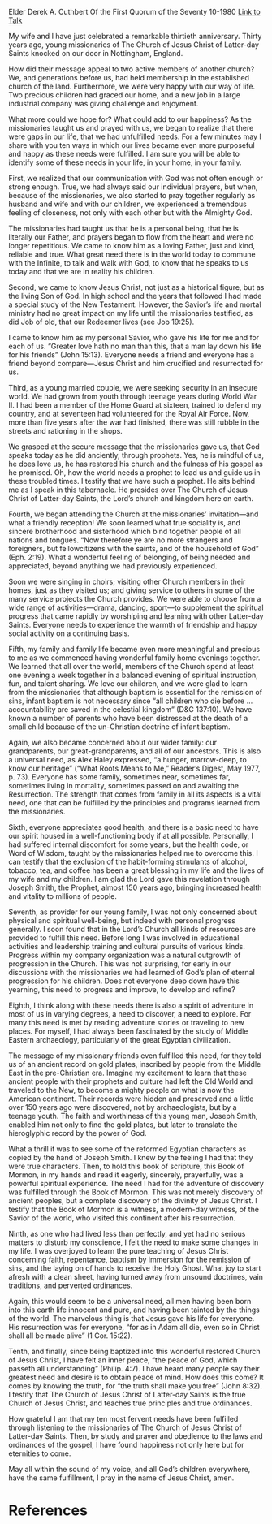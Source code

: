 Elder Derek A. Cuthbert
Of the First Quorum of the Seventy
10-1980
[Link to Talk](https://www.churchofjesuschrist.org/study/general-conference/1980/10/our-thirtieth-anniversary-as-latter-day-saints?lang=eng)

My wife and I have just celebrated a remarkable thirtieth anniversary. Thirty years ago, young missionaries of The Church of Jesus Christ of Latter-day Saints knocked on our door in Nottingham, England.

How did their message appeal to two active members of another church? We, and generations before us, had held membership in the established church of the land. Furthermore, we were very happy with our way of life. Two precious children had graced our home, and a new job in a large industrial company was giving challenge and enjoyment.

What more could we hope for? What could add to our happiness? As the missionaries taught us and prayed with us, we began to realize that there were gaps in our life, that we had unfulfilled needs. For a few minutes may I share with you ten ways in which our lives became even more purposeful and happy as these needs were fulfilled. I am sure you will be able to identify some of these needs in your life, in your home, in your family.

First, we realized that our communication with God was not often enough or strong enough. True, we had always said our individual prayers, but when, because of the missionaries, we also started to pray together regularly as husband and wife and with our children, we experienced a tremendous feeling of closeness, not only with each other but with the Almighty God.

The missionaries had taught us that he is a personal being, that he is literally our Father, and prayers began to flow from the heart and were no longer repetitious. We came to know him as a loving Father, just and kind, reliable and true. What great need there is in the world today to commune with the Infinite, to talk and walk with God, to know that he speaks to us today and that we are in reality his children.

Second, we came to know Jesus Christ, not just as a historical figure, but as the living Son of God. In high school and the years that followed I had made a special study of the New Testament. However, the Savior’s life and mortal ministry had no great impact on my life until the missionaries testified, as did Job of old, that our Redeemer lives (see Job 19:25).

I came to know him as my personal Savior, who gave his life for me and for each of us. “Greater love hath no man than this, that a man lay down his life for his friends” (John 15:13). Everyone needs a friend and everyone has a friend beyond compare—Jesus Christ and him crucified and resurrected for us.

Third, as a young married couple, we were seeking security in an insecure world. We had grown from youth through teenage years during World War II. I had been a member of the Home Guard at sixteen, trained to defend my country, and at seventeen had volunteered for the Royal Air Force. Now, more than five years after the war had finished, there was still rubble in the streets and rationing in the shops.

We grasped at the secure message that the missionaries gave us, that God speaks today as he did anciently, through prophets. Yes, he is mindful of us, he does love us, he has restored his church and the fulness of his gospel as he promised. Oh, how the world needs a prophet to lead us and guide us in these troubled times. I testify that we have such a prophet. He sits behind me as I speak in this tabernacle. He presides over The Church of Jesus Christ of Latter-day Saints, the Lord’s church and kingdom here on earth.

Fourth, we began attending the Church at the missionaries’ invitation—and what a friendly reception! We soon learned what true sociality is, and sincere brotherhood and sisterhood which bind together people of all nations and tongues. “Now therefore ye are no more strangers and foreigners, but fellowcitizens with the saints, and of the household of God” (Eph. 2:19). What a wonderful feeling of belonging, of being needed and appreciated, beyond anything we had previously experienced.

Soon we were singing in choirs; visiting other Church members in their homes, just as they visited us; and giving service to others in some of the many service projects the Church provides. We were able to choose from a wide range of activities—drama, dancing, sport—to supplement the spiritual progress that came rapidly by worshiping and learning with other Latter-day Saints. Everyone needs to experience the warmth of friendship and happy social activity on a continuing basis.

Fifth, my family and family life became even more meaningful and precious to me as we commenced having wonderful family home evenings together. We learned that all over the world, members of the Church spend at least one evening a week together in a balanced evening of spiritual instruction, fun, and talent sharing. We love our children, and we were glad to learn from the missionaries that although baptism is essential for the remission of sins, infant baptism is not necessary since “all children who die before … accountability are saved in the celestial kingdom” (D&C 137:10). We have known a number of parents who have been distressed at the death of a small child because of the un-Christian doctrine of infant baptism.

Again, we also became concerned about our wider family: our grandparents, our great-grandparents, and all of our ancestors. This is also a universal need, as Alex Haley expressed, “a hunger, marrow-deep, to know our heritage” (“What Roots Means to Me,” Reader’s Digest, May 1977, p. 73). Everyone has some family, sometimes near, sometimes far, sometimes living in mortality, sometimes passed on and awaiting the Resurrection. The strength that comes from family in all its aspects is a vital need, one that can be fulfilled by the principles and programs learned from the missionaries.

Sixth, everyone appreciates good health, and there is a basic need to have our spirit housed in a well-functioning body if at all possible. Personally, I had suffered internal discomfort for some years, but the health code, or Word of Wisdom, taught by the missionaries helped me to overcome this. I can testify that the exclusion of the habit-forming stimulants of alcohol, tobacco, tea, and coffee has been a great blessing in my life and the lives of my wife and my children. I am glad the Lord gave this revelation through Joseph Smith, the Prophet, almost 150 years ago, bringing increased health and vitality to millions of people.

Seventh, as provider for our young family, I was not only concerned about physical and spiritual well-being, but indeed with personal progress generally. I soon found that in the Lord’s Church all kinds of resources are provided to fulfill this need. Before long I was involved in educational activities and leadership training and cultural pursuits of various kinds. Progress within my company organization was a natural outgrowth of progression in the Church. This was not surprising, for early in our discussions with the missionaries we had learned of God’s plan of eternal progression for his children. Does not everyone deep down have this yearning, this need to progress and improve, to develop and refine?

Eighth, I think along with these needs there is also a spirit of adventure in most of us in varying degrees, a need to discover, a need to explore. For many this need is met by reading adventure stories or traveling to new places. For myself, I had always been fascinated by the study of Middle Eastern archaeology, particularly of the great Egyptian civilization.

The message of my missionary friends even fulfilled this need, for they told us of an ancient record on gold plates, inscribed by people from the Middle East in the pre-Christian era. Imagine my excitement to learn that these ancient people with their prophets and culture had left the Old World and traveled to the New, to become a mighty people on what is now the American continent. Their records were hidden and preserved and a little over 150 years ago were discovered, not by archaeologists, but by a teenage youth. The faith and worthiness of this young man, Joseph Smith, enabled him not only to find the gold plates, but later to translate the hieroglyphic record by the power of God.

What a thrill it was to see some of the reformed Egyptian characters as copied by the hand of Joseph Smith. I knew by the feeling I had that they were true characters. Then, to hold this book of scripture, this Book of Mormon, in my hands and read it eagerly, sincerely, prayerfully, was a powerful spiritual experience. The need I had for the adventure of discovery was fulfilled through the Book of Mormon. This was not merely discovery of ancient peoples, but a complete discovery of the divinity of Jesus Christ. I testify that the Book of Mormon is a witness, a modern-day witness, of the Savior of the world, who visited this continent after his resurrection.

Ninth, as one who had lived less than perfectly, and yet had no serious matters to disturb my conscience, I felt the need to make some changes in my life. I was overjoyed to learn the pure teaching of Jesus Christ concerning faith, repentance, baptism by immersion for the remission of sins, and the laying on of hands to receive the Holy Ghost. What joy to start afresh with a clean sheet, having turned away from unsound doctrines, vain traditions, and perverted ordinances.

Again, this would seem to be a universal need, all men having been born into this earth life innocent and pure, and having been tainted by the things of the world. The marvelous thing is that Jesus gave his life for everyone. His resurrection was for everyone, “for as in Adam all die, even so in Christ shall all be made alive” (1 Cor. 15:22).

Tenth, and finally, since being baptized into this wonderful restored Church of Jesus Christ, I have felt an inner peace, “the peace of God, which passeth all understanding” (Philip. 4:7). I have heard many people say their greatest need and desire is to obtain peace of mind. How does this come? It comes by knowing the truth, for “the truth shall make you free” (John 8:32). I testify that The Church of Jesus Christ of Latter-day Saints is the true Church of Jesus Christ, and teaches true principles and true ordinances.

How grateful I am that my ten most fervent needs have been fulfilled through listening to the missionaries of The Church of Jesus Christ of Latter-day Saints. Then, by study and prayer and obedience to the laws and ordinances of the gospel, I have found happiness not only here but for eternities to come.

May all within the sound of my voice, and all God’s children everywhere, have the same fulfillment, I pray in the name of Jesus Christ, amen.

# References
